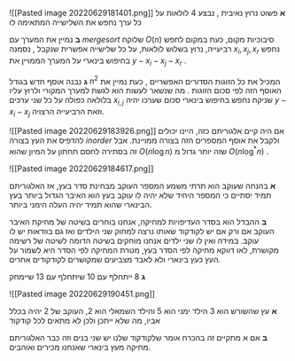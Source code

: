 ![[Pasted image 20220629181401.png]]
__א__ 
פשוט נרוץ נאיבית , נבצע 4 לולאות על כל ערך נחפש את השלישייה המתאימה לו

__ב__
נמיין את המערך עם $merge sort$ שלוקח $O(n)$ סיבוכיות מקום, כעת במקום לחפש רביעייה, נרוץ בשלוש לולאות, על כל שלישייה אפשרית שנקבל , נסמנה $x_{i},x_{j},x_{r}$ נחפש בחיפוש בינארי על המערך הממויין את 
$y-x_{i}-x_{j}-x_{r}$ .

__ג__ נבנה אוסף חדש בגודל $n^2$ המכיל את כל הזוגות הסדורים האפשריים , כעת נמיין את האוסף הזה לפי סכום הזוגות . מה שנשאר לעשות הוא לגשת למערך המקורי ולרוץ עליו בלולאה כפולה 
על כל שני ערכים $x_{i,j}$ שניקח נחפש בחיפוש בינארי סכום שערכו יהיה $y-x_{i}-x_{j}$ וזאת הרביעייה הרצויה.


![[Pasted image 20220629183926.png]]
אם היה קיים אלגוריתם כזה, היינו יכולים להדפיס את העץ בצורה $inorder$ ולקבל את אוסף המספרים הזה בצורה ממויינת. אבל זה בסתירה לחסם תחתון על המיון שהוא $O(n\log n)$ שזה יותר גדול מ $O(n\log^{*}n)$ .


![[Pasted image 20220629184617.png]]

__א__ בהנחה שעוקב הוא תרתי משמע המספר העוקב מבחינת סדר בעץ, אז האלגוריתם תמיד יסתיים כי המספר היחיד שלא יהיה לו עוקב בעץ הוא האיבר הגדול ביותר בעץ הבינארי שהוא תמיד יהיה העלה הימני ביותר. 

__ב__ ההבדל הוא בסדר העדיפויות למחיקה, אנחנו בוחרים בשיטה של מחיקת האיבר העוקב אם ורק אם יש לקודקוד שאותו נרצה למחוק שני הילדים ואז גם בוודאות יש לו עוקב. במידה ואין לו שני ילדים אנחנו מוחקים בשיטה הדומה לשיטה של רשימה מקושרת, לאו דווקא מחיקה לפי הסדר בעץ, מטרת המחיקה לפי הסדר היא לשמור על העץ כעץ בינארי ולא לאבד מצביעים שמקושרים לקודקודים אחרים. 

__ג__ 8 ייתחלף עם 10 שיתחלף עם 13 שיימחק


![[Pasted image 20220629190451.png]]

__א__ עץ שהשורש הוא 3 הילד ימני הוא 5 והילד השמאלי הוא 2, העוקב של 2 יהיה בכלל אביו, מה שלא ייתכן ולכן לא מתאים לכל קודקוד

__ב__ אם א מתקיים זה בהכרח אומר שלקודקוד שלנו יש שני בנים וזה כבר האלגוריתם מחיקה מעץ בינארי שאנחנו מכירים ואוהבים. 

